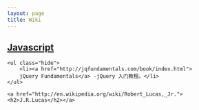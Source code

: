 ```yaml
---
layout: page
title: Wiki
---
```

<div class="wiki">
    <a href="http://zh.wikipedia.org/zh/JavaScript"><h2>Javascript</h2></a>
    
    <ul class="hide">
        <li><a href="http://jqfundamentals.com/book/index.html">
    	jQuery Fundamentals</a> -jQuery 入门教程。</li>
    </ul>
    
    <a href="http://en.wikipedia.org/wiki/Robert_Lucas,_Jr."><h2>J.R.Lucas</h2></a>
</div>
<script type="text/javascript">
    $(document).ready(function(){
        $('#content a').each(function(index,element){
            var href = $(this).attr('href');
            if(href.indexOf('#') == 0){
            }else if ( href.indexOf('/') == 0 || href.toLowerCase().indexOf('beiyuu.com')>-1 ){
                $(this).attr('target','_blank');
            }else{
                $(this).attr('target','_blank');
                $(this).addClass('external');
            }
        });
        $('body').delegate('h2','click',function(e){
            e.preventDefault();
            $(this).next('ul').toggle();
        });
    });
</script>  